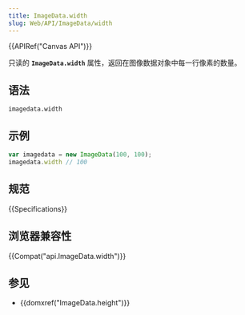 ```yaml
---
title: ImageData.width
slug: Web/API/ImageData/width
---
```

{{APIRef("Canvas API")}}

只读的 **`ImageData.width`** 属性，返回在图像数据对象中每一行像素的数量。

## 语法

```plain
imagedata.width
```

## 示例

```js
var imagedata = new ImageData(100, 100);
imagedata.width // 100
```

## 规范

{{Specifications}}

## 浏览器兼容性

{{Compat("api.ImageData.width")}}

## 参见

- {{domxref("ImageData.height")}}
